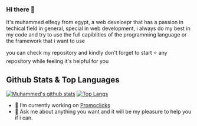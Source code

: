 ### Hi there 👋

<!--
**osclancer/osclancer** is a ✨ _special_ ✨ repository because its `README.md` (this file) appears on your GitHub profile.
-->
It's muhammed elfeqy from egypt, a web develoepr that has a passion in techical field in general, special in web development, i always do my best in my code and try to use the full capiblities of the programming language or the framework that i want to use

you can check my repository and kindly don't forget to start ⭐ any repository while feeling it's helpful for you

## Github Stats & Top Languages

[![Muhammed's github stats](https://github-readme-stats.vercel.app/api?username=osclancer)](https://github.com/anuraghazra/github-readme-stats)
[![Top Langs](https://github-readme-stats.vercel.app/api/top-langs/?username=osclacner)](https://github.com/anuraghazra/github-readme-stats)


- 🔭 I’m currently working on [Promoclicks](https://promoclicks.net)
- 💬 Ask me about anything you want and it will be my pleasure to help you if i can.
